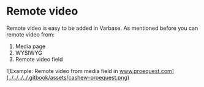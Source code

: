 # Remote video

Remote video is easy to be added in Varbase. As mentioned before you can remote video from:

1. Media page
2. WYSIWYG
3. Remote video field

![Example: Remote video from media field in www.proequest.com](../../../../.gitbook/assets/cashew-proequest.png)



